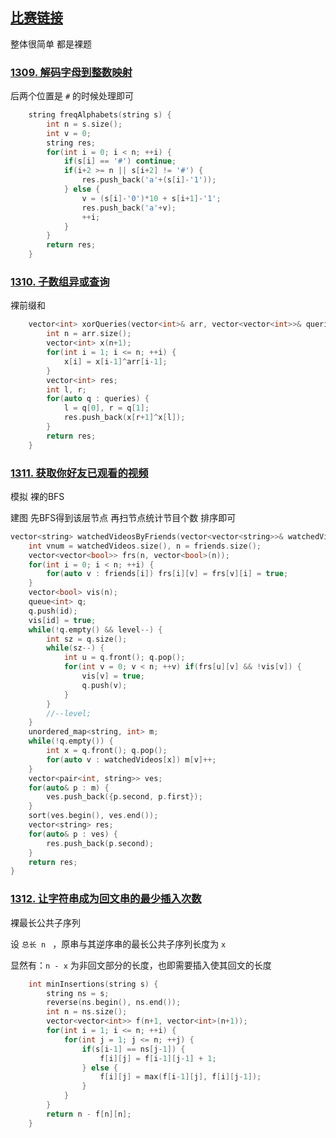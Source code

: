 ## [比赛链接](https://leetcode.cn/contest/weekly-contest-170/)

整体很简单 都是裸题


### [1309. 解码字母到整数映射](https://leetcode.cn/problems/decrypt-string-from-alphabet-to-integer-mapping/)

后两个位置是 `#` 的时候处理即可

```c++
    string freqAlphabets(string s) {
        int n = s.size();
        int v = 0;
        string res;
        for(int i = 0; i < n; ++i) {
            if(s[i] == '#') continue;
            if(i+2 >= n || s[i+2] != '#') {
                res.push_back('a'+(s[i]-'1'));
            } else {
                v = (s[i]-'0')*10 + s[i+1]-'1';
                res.push_back('a'+v);
                ++i;
            }
        }
        return res;
    }
```


### [1310. 子数组异或查询](https://leetcode.cn/problems/xor-queries-of-a-subarray/)

裸前缀和

```c++
    vector<int> xorQueries(vector<int>& arr, vector<vector<int>>& queries) {
        int n = arr.size();
        vector<int> x(n+1);
        for(int i = 1; i <= n; ++i) {
            x[i] = x[i-1]^arr[i-1];
        }
        vector<int> res;
        int l, r;
        for(auto q : queries) {
            l = q[0], r = q[1];
            res.push_back(x[r+1]^x[l]);
        }
        return res;
    }
```

### [1311. 获取你好友已观看的视频](https://leetcode.cn/problems/get-watched-videos-by-your-friends/)

模拟 裸的BFS

建图 先BFS得到该层节点 再扫节点统计节目个数 排序即可

```c++
vector<string> watchedVideosByFriends(vector<vector<string>>& watchedVideos, vector<vector<int>>& friends, int id, int level) {
    int vnum = watchedVideos.size(), n = friends.size();
    vector<vector<bool>> frs(n, vector<bool>(n));
    for(int i = 0; i < n; ++i) {
        for(auto v : friends[i]) frs[i][v] = frs[v][i] = true;
    }
    vector<bool> vis(n);
    queue<int> q;
    q.push(id);
    vis[id] = true;
    while(!q.empty() && level--) {
        int sz = q.size();
        while(sz--) {
            int u = q.front(); q.pop();
            for(int v = 0; v < n; ++v) if(frs[u][v] && !vis[v]) {
                vis[v] = true;
                q.push(v);
            }
        }
        //--level;
    }
    unordered_map<string, int> m;
    while(!q.empty()) {
        int x = q.front(); q.pop();
        for(auto v : watchedVideos[x]) m[v]++;
    }
    vector<pair<int, string>> ves;
    for(auto& p : m) {
        ves.push_back({p.second, p.first});
    }
    sort(ves.begin(), ves.end());
    vector<string> res;
    for(auto& p : ves) {
        res.push_back(p.second);
    }
    return res;
}
```

### [1312. 让字符串成为回文串的最少插入次数](https://leetcode.cn/problems/minimum-insertion-steps-to-make-a-string-palindrome/)

裸最长公共子序列

设 `总长 n ` ，原串与其逆序串的最长公共子序列长度为 `x` 

显然有：`n - x` 为非回文部分的长度，也即需要插入使其回文的长度

```c++
    int minInsertions(string s) {
        string ns = s;
        reverse(ns.begin(), ns.end());
        int n = ns.size();
        vector<vector<int>> f(n+1, vector<int>(n+1));
        for(int i = 1; i <= n; ++i) {
            for(int j = 1; j <= n; ++j) {
                if(s[i-1] == ns[j-1]) {
                    f[i][j] = f[i-1][j-1] + 1;
                } else {
                    f[i][j] = max(f[i-1][j], f[i][j-1]);
                }
            }
        }
        return n - f[n][n];
    }
```
